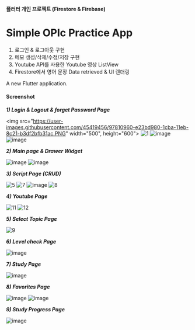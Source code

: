 #### 플러터 개인 프로젝트 (Firestore & Firebase) ####

# Simple OPIc Practice App #

1) 로그인 & 로그아웃 구현
2) 메모 생성/삭제/수정/저장 구현
3) Youtube API를 사용한 Youtube 영상 ListView
4) Firestore에서 영어 문장 Data retrieved &  UI 렌더링

A new Flutter application.

#### Screenshot ####

_**1) Login & Logout & forget Password Page**_

<img src="https://user-images.githubusercontent.com/45419456/97810960-e23bd980-1cba-11eb-8c21-b3df2bfb31ac.PNG" width="500", height="600">
![1](https://user-images.githubusercontent.com/45419456/97810960-e23bd980-1cba-11eb-8c21-b3df2bfb31ac.PNG)
![image](https://user-images.githubusercontent.com/45419456/97810971-ecf66e80-1cba-11eb-9561-4517ab79a33c.png)
![image](https://user-images.githubusercontent.com/45419456/97810981-ff70a800-1cba-11eb-8175-91281438027c.png)



_**2) Main page & Drawer Widget**_

![image](https://user-images.githubusercontent.com/45419456/97810992-0d262d80-1cbb-11eb-96ca-95491db12326.png)
![image](https://user-images.githubusercontent.com/45419456/97811004-16af9580-1cbb-11eb-90b1-150a6c275631.png)


_**3) Script Page (CRUD)**_

![5](https://user-images.githubusercontent.com/45419456/97811350-5f684e00-1cbd-11eb-859d-7fda93663723.PNG)
![7](https://user-images.githubusercontent.com/45419456/97811043-46f73400-1cbb-11eb-8981-03aca4d1e6aa.PNG)
![image](https://user-images.githubusercontent.com/45419456/97811074-7efe7700-1cbb-11eb-8a0c-da92dec9290c.png)
![8](https://user-images.githubusercontent.com/45419456/97811373-93437380-1cbd-11eb-8eed-9da17bc53e64.PNG)


_**4) Youtube Page**_

![11](https://user-images.githubusercontent.com/45419456/97811392-ace4bb00-1cbd-11eb-9819-f8620744ee88.PNG)
![12](https://user-images.githubusercontent.com/45419456/97811394-af471500-1cbd-11eb-8063-7f79fc0a546a.PNG)


_**5) Select Topic Page**_

![9](https://user-images.githubusercontent.com/45419456/97811386-a1918f80-1cbd-11eb-963b-61424c27b579.PNG)


_**6) Level check Page**_

![image](https://user-images.githubusercontent.com/45419456/97811642-49f42380-1cbf-11eb-880e-4d636a6af802.png)


_**7) Study Page**_

![image](https://user-images.githubusercontent.com/45419456/97811625-2c26be80-1cbf-11eb-9506-a8feacc1b0ad.png)


_**8) Favorites Page**_

![image](https://user-images.githubusercontent.com/45419456/97811779-0f3ebb00-1cc0-11eb-8676-b08884f8465a.png)
![image](https://user-images.githubusercontent.com/45419456/97811782-182f8c80-1cc0-11eb-81f9-b4ae034f3aa8.png)


_**9) Study Progress Page**_

![image](https://user-images.githubusercontent.com/45419456/97811740-d43c8780-1cbf-11eb-99bd-dbc636a23a26.png)

